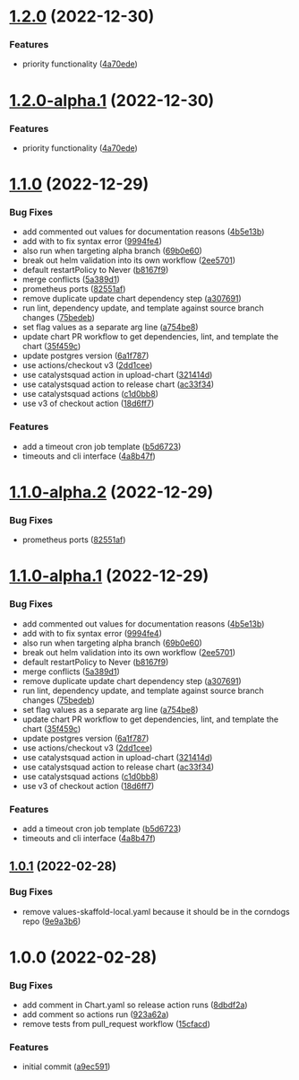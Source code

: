 # [1.2.0](https://github.com/TnLCommunity/chart-corndogs/compare/v1.1.0...v1.2.0) (2022-12-30)


### Features

* priority functionality ([4a70ede](https://github.com/TnLCommunity/chart-corndogs/commit/4a70edeb9c358751f8e8cc51dd109f58f9be9220))

# [1.2.0-alpha.1](https://github.com/TnLCommunity/chart-corndogs/compare/v1.1.0...v1.2.0-alpha.1) (2022-12-30)


### Features

* priority functionality ([4a70ede](https://github.com/TnLCommunity/chart-corndogs/commit/4a70edeb9c358751f8e8cc51dd109f58f9be9220))

# [1.1.0](https://github.com/TnLCommunity/chart-corndogs/compare/v1.0.1...v1.1.0) (2022-12-29)


### Bug Fixes

* add commented out values for documentation reasons ([4b5e13b](https://github.com/TnLCommunity/chart-corndogs/commit/4b5e13b40f36a74fd2f44603516213097f5e5fa6))
* add with to fix syntax error ([9994fe4](https://github.com/TnLCommunity/chart-corndogs/commit/9994fe485ec60e66ba9c897d6577dfc8d2d6961d))
* also run when targeting alpha branch ([69b0e60](https://github.com/TnLCommunity/chart-corndogs/commit/69b0e60724a6132f457eff3f686d4d7ed2796f31))
* break out helm validation into its own workflow ([2ee5701](https://github.com/TnLCommunity/chart-corndogs/commit/2ee570147ff5ec4b479855c72f99238dcab56c27))
* default restartPolicy to Never ([b8167f9](https://github.com/TnLCommunity/chart-corndogs/commit/b8167f943dba0f9a7d59db33bec7c1ace77c754a))
* merge conflicts ([5a389d1](https://github.com/TnLCommunity/chart-corndogs/commit/5a389d1d55ec3bfa8838b7c2abb7735c46f4e1b0))
* prometheus ports ([82551af](https://github.com/TnLCommunity/chart-corndogs/commit/82551afb142c467f01bc36e520c008bec945a277))
* remove duplicate update chart dependency step ([a307691](https://github.com/TnLCommunity/chart-corndogs/commit/a3076910c2bd7eacaf4acead85d7141e8f701b59))
* run lint, dependency update, and template against source branch changes ([75bedeb](https://github.com/TnLCommunity/chart-corndogs/commit/75bedeb2cf877f2a7ae76eacdcd0db0725a9d548))
* set flag values as a separate arg line ([a754be8](https://github.com/TnLCommunity/chart-corndogs/commit/a754be86058a3bde9b9a18060e1cf0e766c3d297))
* update chart PR workflow to get dependencies, lint, and template the chart ([35f459c](https://github.com/TnLCommunity/chart-corndogs/commit/35f459c03093602a9df4c8328e8f5fba77e50588))
* update postgres version ([6a1f787](https://github.com/TnLCommunity/chart-corndogs/commit/6a1f7876a8a6016193e7e0c513bf6c4f3ddd519e))
* use actions/checkout v3 ([2dd1cee](https://github.com/TnLCommunity/chart-corndogs/commit/2dd1cee265f23f6e6c741b2ff5d04987d88a61cb))
* use catalystsquad action in upload-chart ([321414d](https://github.com/TnLCommunity/chart-corndogs/commit/321414d8897c480b7084042c54a6b51c247ebf51))
* use catalystsquad action to release chart ([ac33f34](https://github.com/TnLCommunity/chart-corndogs/commit/ac33f34af7fb077eee382ed33c85004757b0f771))
* use catalystsquad actions ([c1d0bb8](https://github.com/TnLCommunity/chart-corndogs/commit/c1d0bb85daa0be167bb9498fe8236f2e57988e24))
* use v3 of checkout action ([18d6ff7](https://github.com/TnLCommunity/chart-corndogs/commit/18d6ff77135b570ca472fb3176a8f888c0e91e8b))


### Features

* add a timeout cron job template ([b5d6723](https://github.com/TnLCommunity/chart-corndogs/commit/b5d67233dd8c80c32c1bc9a09bd66510f503e1ae))
* timeouts and cli interface ([4a8b47f](https://github.com/TnLCommunity/chart-corndogs/commit/4a8b47f62d9f88f12114f563b337f56bd30901f4))

# [1.1.0-alpha.2](https://github.com/TnLCommunity/chart-corndogs/compare/v1.1.0-alpha.1...v1.1.0-alpha.2) (2022-12-29)


### Bug Fixes

* prometheus ports ([82551af](https://github.com/TnLCommunity/chart-corndogs/commit/82551afb142c467f01bc36e520c008bec945a277))

# [1.1.0-alpha.1](https://github.com/TnLCommunity/chart-corndogs/compare/v1.0.1...v1.1.0-alpha.1) (2022-12-29)


### Bug Fixes

* add commented out values for documentation reasons ([4b5e13b](https://github.com/TnLCommunity/chart-corndogs/commit/4b5e13b40f36a74fd2f44603516213097f5e5fa6))
* add with to fix syntax error ([9994fe4](https://github.com/TnLCommunity/chart-corndogs/commit/9994fe485ec60e66ba9c897d6577dfc8d2d6961d))
* also run when targeting alpha branch ([69b0e60](https://github.com/TnLCommunity/chart-corndogs/commit/69b0e60724a6132f457eff3f686d4d7ed2796f31))
* break out helm validation into its own workflow ([2ee5701](https://github.com/TnLCommunity/chart-corndogs/commit/2ee570147ff5ec4b479855c72f99238dcab56c27))
* default restartPolicy to Never ([b8167f9](https://github.com/TnLCommunity/chart-corndogs/commit/b8167f943dba0f9a7d59db33bec7c1ace77c754a))
* merge conflicts ([5a389d1](https://github.com/TnLCommunity/chart-corndogs/commit/5a389d1d55ec3bfa8838b7c2abb7735c46f4e1b0))
* remove duplicate update chart dependency step ([a307691](https://github.com/TnLCommunity/chart-corndogs/commit/a3076910c2bd7eacaf4acead85d7141e8f701b59))
* run lint, dependency update, and template against source branch changes ([75bedeb](https://github.com/TnLCommunity/chart-corndogs/commit/75bedeb2cf877f2a7ae76eacdcd0db0725a9d548))
* set flag values as a separate arg line ([a754be8](https://github.com/TnLCommunity/chart-corndogs/commit/a754be86058a3bde9b9a18060e1cf0e766c3d297))
* update chart PR workflow to get dependencies, lint, and template the chart ([35f459c](https://github.com/TnLCommunity/chart-corndogs/commit/35f459c03093602a9df4c8328e8f5fba77e50588))
* update postgres version ([6a1f787](https://github.com/TnLCommunity/chart-corndogs/commit/6a1f7876a8a6016193e7e0c513bf6c4f3ddd519e))
* use actions/checkout v3 ([2dd1cee](https://github.com/TnLCommunity/chart-corndogs/commit/2dd1cee265f23f6e6c741b2ff5d04987d88a61cb))
* use catalystsquad action in upload-chart ([321414d](https://github.com/TnLCommunity/chart-corndogs/commit/321414d8897c480b7084042c54a6b51c247ebf51))
* use catalystsquad action to release chart ([ac33f34](https://github.com/TnLCommunity/chart-corndogs/commit/ac33f34af7fb077eee382ed33c85004757b0f771))
* use catalystsquad actions ([c1d0bb8](https://github.com/TnLCommunity/chart-corndogs/commit/c1d0bb85daa0be167bb9498fe8236f2e57988e24))
* use v3 of checkout action ([18d6ff7](https://github.com/TnLCommunity/chart-corndogs/commit/18d6ff77135b570ca472fb3176a8f888c0e91e8b))


### Features

* add a timeout cron job template ([b5d6723](https://github.com/TnLCommunity/chart-corndogs/commit/b5d67233dd8c80c32c1bc9a09bd66510f503e1ae))
* timeouts and cli interface ([4a8b47f](https://github.com/TnLCommunity/chart-corndogs/commit/4a8b47f62d9f88f12114f563b337f56bd30901f4))

## [1.0.1](https://github.com/TnLCommunity/chart-corndogs/compare/v1.0.0...v1.0.1) (2022-02-28)


### Bug Fixes

* remove values-skaffold-local.yaml because it should be in the corndogs repo ([9e9a3b6](https://github.com/TnLCommunity/chart-corndogs/commit/9e9a3b6468fd2e9c64d4c85354e967f35f89836c))

# 1.0.0 (2022-02-28)


### Bug Fixes

* add comment in Chart.yaml so release action runs ([8dbdf2a](https://github.com/TnLCommunity/chart-corndogs/commit/8dbdf2abd48a13a13eff295240f5168bbd24f2d1))
* add comment so actions run ([923a62a](https://github.com/TnLCommunity/chart-corndogs/commit/923a62ae97e709ef9f9dcda9a60f351d18ddf1c6))
* remove tests from pull_request workflow ([15cfacd](https://github.com/TnLCommunity/chart-corndogs/commit/15cfacda4e7a53c1a004caeb89ad5899ff5f9f2d))


### Features

* initial commit ([a9ec591](https://github.com/TnLCommunity/chart-corndogs/commit/a9ec5916dc93a33f34f86ba9f27b5dc3c07ea5bf))
